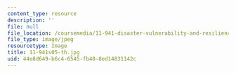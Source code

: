 ```yaml
---
content_type: resource
description: ''
file: null
file_location: /coursemedia/11-941-disaster-vulnerability-and-resilience-spring-2005/44e8d649b6c46545fb408ed14831142c_11-941s05-th.jpg
file_type: image/jpeg
resourcetype: Image
title: 11-941s05-th.jpg
uid: 44e8d649-b6c4-6545-fb40-8ed14831142c
---
```

